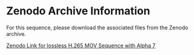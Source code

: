 # Zenodo Archive Information

For this sequence, please download the associated files from the Zenodo archive.

[Zenodo Link for lossless H.265 MOV Sequence with Alpha 7](https://doi.org/10.5281/zenodo.10029303)
